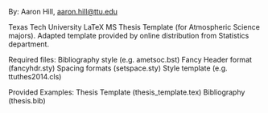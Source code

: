 By: Aaron Hill, aaron.hill@ttu.edu

Texas Tech University LaTeX MS Thesis Template (for Atmospheric Science majors). 
Adapted template provided by online distribution from Statistics
department. 

Required files:
Bibliography style (e.g. ametsoc.bst)
Fancy Header format (fancyhdr.sty)
Spacing formats (setspace.sty)
Style template (e.g. ttuthes2014.cls)

Provided Examples:
Thesis Template (thesis_template.tex)
Bibliography (thesis.bib)

